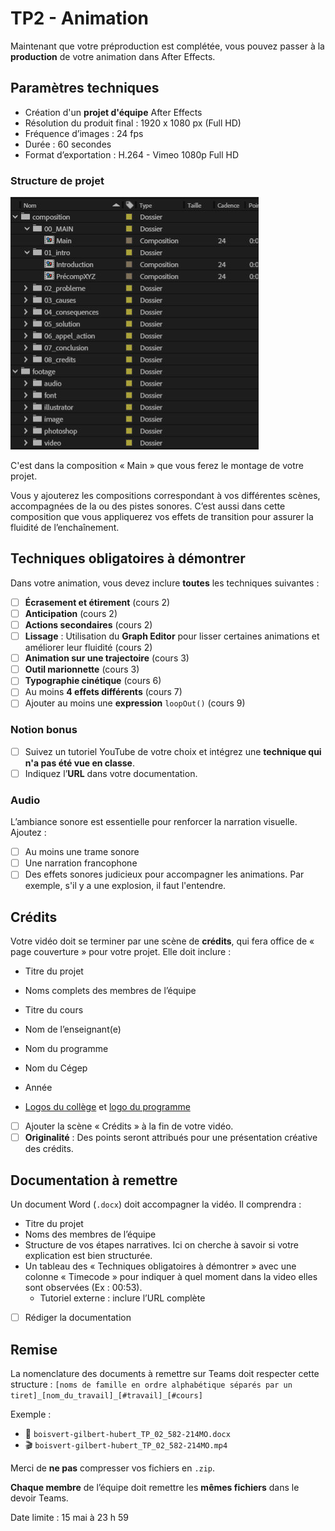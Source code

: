 # TP2 - Animation

Maintenant que votre préproduction est complétée, vous pouvez passer à la **production** de votre animation dans After Effects.

## Paramètres techniques

* Création d'un **projet d'équipe** After Effects
* Résolution du produit final : 1920 x 1080 px (Full HD)
* Fréquence d’images : 24 fps
* Durée : 60 secondes
* Format d’exportation : H.264 - Vimeo 1080p Full HD

### Structure de projet

![](./structure.jpg)

C'est dans la composition « Main » que vous ferez le montage de votre projet.

Vous y ajouterez les compositions correspondant à vos différentes scènes, accompagnées de la ou des pistes sonores. C’est aussi dans cette composition que vous appliquerez vos effets de transition pour assurer la fluidité de l’enchaînement.

## Techniques obligatoires à démontrer

Dans votre animation, vous devez inclure **toutes** les techniques suivantes :

* [ ] **Écrasement et étirement** (cours 2)
* [ ] **Anticipation** (cours 2)
* [ ] **Actions secondaires** (cours 2)
* [ ] **Lissage** : Utilisation du **Graph Editor** pour lisser certaines animations et améliorer leur fluidité (cours 2)
* [ ] **Animation sur une trajectoire** (cours 3)
* [ ] **Outil marionnette** (cours 3)
* [ ] **Typographie cinétique** (cours 6)
* [ ] Au moins **4 effets différents** (cours 7)
* [ ] Ajouter au moins une **expression** `loopOut()` (cours 9)

### Notion bonus

* [ ] Suivez un tutoriel YouTube de votre choix et intégrez une **technique qui n'a pas été vue en classe**.
* [ ] Indiquez l’**URL** dans votre documentation.

### Audio

L’ambiance sonore est essentielle pour renforcer la narration visuelle. Ajoutez :

* [ ] Au moins une trame sonore
* [ ] Une narration francophone
* [ ] Des effets sonores judicieux pour accompagner les animations. Par exemple, s'il y a une explosion, il faut l'entendre.

## Crédits

Votre vidéo doit se terminer par une scène de **crédits**, qui fera office de « page couverture » pour votre projet. Elle doit inclure :

- Titre du projet
- Noms complets des membres de l’équipe

- Titre du cours
- Nom de l’enseignant(e)
- Nom du programme
- Nom du Cégep
- Année
- [Logos du collège](./logo-cmontmorency.eps) et [logo du programme](./logo-tim.eps)

- [ ] Ajouter la scène « Crédits » à la fin de votre vidéo.
- [ ] **Originalité** : Des points seront attribués pour une présentation créative des crédits.

## Documentation à remettre

Un document Word (`.docx`) doit accompagner la vidéo. Il comprendra :

- Titre du projet
- Noms des membres de l’équipe
- Structure de vos étapes narratives. Ici on cherche à savoir si votre explication est bien structurée.
- Un tableau des « Techniques obligatoires à démontrer » avec une colonne « Timecode » pour indiquer à quel moment dans la video elles sont observées (Ex : 00:53).
  - Tutoriel externe : inclure l’URL complète

- [ ] Rédiger la documentation

## Remise

La nomenclature des documents à remettre sur Teams doit respecter cette structure : `[noms de famille en ordre alphabétique séparés par un tiret]_[nom_du_travail]_[#travail]_[#cours]`

Exemple :

* 📄 `boisvert-gilbert-hubert_TP_02_582-214MO.docx`
* 🎬 `boisvert-gilbert-hubert_TP_02_582-214MO.mp4`

Merci de **ne pas** compresser vos fichiers en `.zip`.

**Chaque membre** de l’équipe doit remettre les **mêmes fichiers** dans le devoir Teams.

Date limite : 15 mai à 23 h 59